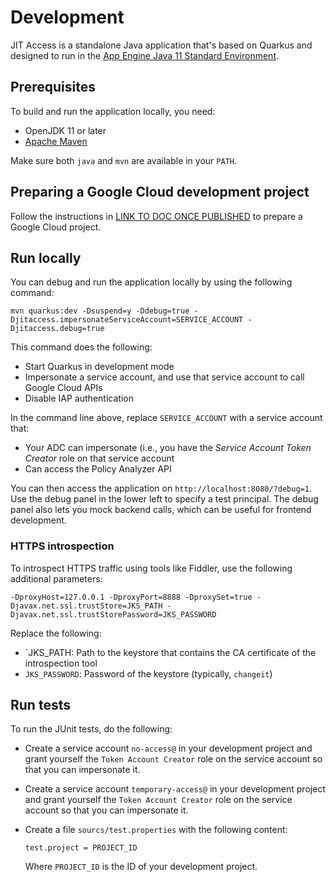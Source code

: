 # Development

JIT Access is a standalone Java application that's based on Quarkus and designed to run in the
[App Engine Java 11 Standard Environment](https://cloud.google.com/appengine/docs/standard/java11).

## Prerequisites

To build and run the application locally, you need:

* OpenJDK 11 or later
* [Apache Maven](https://maven.apache.org/download.cgi)

Make sure both `java` and `mvn` are available in your `PATH`.


## Preparing a Google Cloud development project

Follow the instructions in [LINK TO DOC ONCE PUBLISHED](#) to prepare a Google Cloud  project.


## Run locally

You can debug and run the application locally by using the following command:

```
mvn quarkus:dev -Dsuspend=y -Ddebug=true -Djitaccess.impersonateServiceAccount=SERVICE_ACCOUNT -Djitaccess.debug=true
```

This command does the following:
* Start Quarkus in development mode
* Impersonate a service account, and use that service account to call Google Cloud APIs
* Disable IAP authentication

In the command line above, replace `SERVICE_ACCOUNT` with a service account that:
* Your ADC can impersonate (i.e., you have the _Service Account Token Creator_ role on that service account
* Can access the Policy Analyzer API

You can then access the application on `http://localhost:8080/?debug=1`. Use the debug panel in the lower left
to specify a test principal. The debug panel also lets you mock backend calls, which can be useful for frontend
development.


### HTTPS introspection

To introspect HTTPS traffic using tools like Fiddler, use the following additional parameters:

```
-DproxyHost=127.0.0.1 -DproxyPort=8888 -DproxySet=true -Djavax.net.ssl.trustStore=JKS_PATH -Djavax.net.ssl.trustStorePassword=JKS_PASSWORD
```

Replace the following:

* `JKS_PATH: Path to the keystore that contains the CA certificate of the introspection tool
* `JKS_PASSWORD`: Password of the keystore (typically, `changeit`)


## Run tests

To run the JUnit tests, do the following:

* Create a service account `no-access@` in your development project and grant yourself the `Token Account Creator`
  role on the service account so that you can impersonate it.
* Create a service account `temporary-access@` in your development project and grant yourself the `Token Account Creator`
  role on the service account so that you can impersonate it.
* Create a file `sourcs/test.properties` with the following content:
  ```
  test.project = PROJECT_ID 
  ```

  Where `PROJECT_ID` is the ID of your development project.
